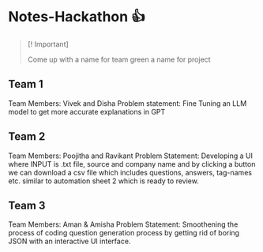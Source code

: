 # Notes-Hackathon 👍

>[! Important]
>
>Come up with a name for team
> green
>a name for project

## Team 1

Team Members: Vivek and Disha 
Problem statement: Fine Tuning an LLM model to get more accurate explanations in GPT

## Team 2
Team Members: Poojitha and Ravikant
Problem Statement: Developing a UI where INPUT is .txt file, source and company name and by clicking a button we can download a csv file which includes questions, answers, tag-names etc. similar to automation sheet 2 which is ready to review.

## Team 3 
Team Members: Aman & Amisha
Problem Statement: Smoothening the process of coding question generation process by getting rid of boring JSON with an interactive UI interface. 

